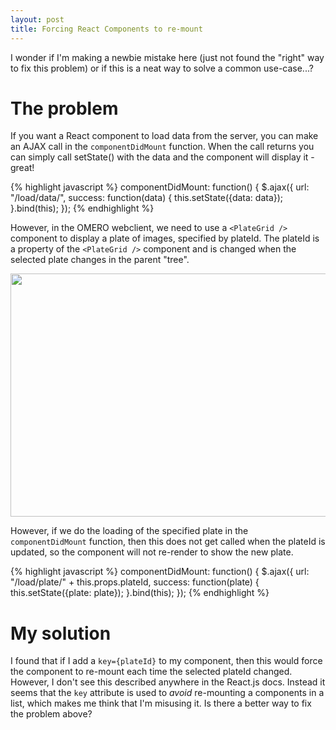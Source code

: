 ```yaml
---
layout: post
title: Forcing React Components to re-mount
---
```


I wonder if I'm making a newbie mistake here (just not
found the "right" way to fix this problem) or if this
is a neat way to solve a common use-case...?

The problem
===========

If you want a React component to load data from the server,
you can make an AJAX call in the ```componentDidMount``` function.
When the call returns you can simply call setState() with
the data and the component will display it - great!


{% highlight javascript %}
    componentDidMount: function() {
        $.ajax({
            url: "/load/data/",
            success: function(data) {
                this.setState({data: data});
            }.bind(this);
        });
{% endhighlight %}


However, in the OMERO webclient, we need to use a ```<PlateGrid />```
component to display a plate of images, specified by plateId.
The plateId is a property of the ```<PlateGrid />``` component and is changed
when the selected plate changes in the parent "tree".

<img src="{{ site.baseurl }}/images/ReactCentrePanelPlate.png" style="width:773px; height:389px"/>

However, if we do the loading of the specified plate in the
```componentDidMount``` function, then this does not get called
when the plateId is updated, so the component will not
re-render to show the new plate.


{% highlight javascript %}
	componentDidMount: function() {
        $.ajax({
            url: "/load/plate/" + this.props.plateId,
            success: function(plate) {
                this.setState({plate: plate});
            }.bind(this);
        });
{% endhighlight %}


My solution
===========

I found that if I add a ```key={plateId}``` to my <Plate /> component,
then this would force the component to re-mount each time the
selected plateId changed.
However, I don't see this described anywhere in the React.js docs. Instead
it seems that the ```key``` attribute is used to *avoid* re-mounting a
components in a list, which makes me think that I'm misusing it. Is there
a better way to fix the problem above?


